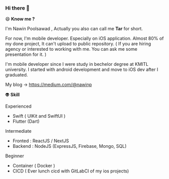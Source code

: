 ### Hi there 👋
:smile:   **Know me ?**

I'm Nawin Poolsawad , Actually you also can call me **Tar** for short.

For now, I'm mobile developer. Especially on iOS application. Almost 80% of my done project, It can't upload to public repository. ( If you are hiring agency or interested to working with me. You can ask me some presentation for it. )

I'm mobile developer since I were study in bechelor degree at KMITL university. I started with android development and move to iOS dev after I graduated. 

My blog -> https://medium.com/@nawinp

:alien: **Skill**

Experienced
- Swift ( UIKit and SwiftUI )
- Flutter (Dart)

Intermediate
- Fronted : ReactJS / NextJS
- Backend : NodeJS (ExpressJS, Firebase, Mongo, SQL)

Beginner
- Container ( Docker )
- CICD ( Ever lunch cicd with GitLabCI of my ios projects)
